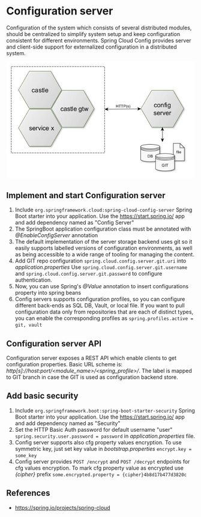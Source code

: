 # Configuration server
Configuration of the system which consists of several distributed modules, should be centralized to simplify
system setup and keep configuration consistent for different environments. 
Spring Cloud Config provides server and client-side support for externalized configuration in a distributed system.

![configserver](images/configserver.jpg)

## Implement and start Configuration server      
1. Include `org.springframework.cloud:spring-cloud-config-server` Spring Boot starter into your application.
   Use the https://start.spring.io/ app and add dependency named as "Config Server"     
2. The SpringBoot application configuration class must be annotated with _@EnableConfigServer_ annotation 
3. The default implementation of the server storage backend uses git so it easily supports labelled versions 
   of configuration environments, as well as being accessible to a wide range of tooling for managing the content.
4. Add GIT repo configuration `spring.cloud.config.server.git.uri` into _application.properties_
   Use `spring.cloud.config.server.git.username` and `spring.cloud.config.server.git.password` to configure authentication.
5. Now, you can use Spring's _@Value_ annotation to insert configurations property into spring beans
6. Config servers supports configuration profiles, so you can configure different back-ends as SQL DB, Vault, or local file.
   If you want to pull configuration data only from repositories that are each of distinct types, you can enable 
   the corresponding profiles as `spring.profiles.active = git, vault`
 
## Configuration server API
Configuration server exposes a REST API which enable clients to get configuration properties. Basic URL scheme is: _http[s]://host:port/<module_name>/<spring_profile>/<label>_. The label is mapped to GIT branch in case the GIT is used as configuration backend store. 

## Add basic security
1. Include `org.springframework.boot:spring-boot-starter-security` Spring Boot starter into your application.
   Use the https://start.spring.io/ app and add dependency named as "Security"
2. Set the HTTP Basic Auth password for default username "user" `spring.security.user.password = password` in
   _application.properties_ file.
3. Config server supports also cfg property values encryption. To use symmetric key, just set key value in _bootstrap.properties_
   `encrypt.key = some_key`
4. Config server provides `POST /encrypt` and `POST /decrypt` endpoints for cfg values encryption.
   To mark cfg property value as encrypted use _{cipher}_ prefix `some.encrypted.property = {cipher}4b8d17b477d3820c`   
            

## References
* https://spring.io/projects/spring-cloud 
  


